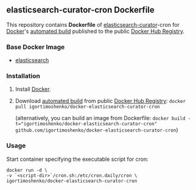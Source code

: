## elasticsearch-curator-cron Dockerfile


This repository contains **Dockerfile** of [elasticsearch-curator](https://www.elastic.co/guide/en/elasticsearch/client/curator/current/index.html)-cron for [Docker](https://www.docker.com/)'s [automated build](https://registry.hub.docker.com/u/igortimoshenko/docker-elasticsearch-curator-cron/) published to the public [Docker Hub Registry](https://registry.hub.docker.com/).


### Base Docker Image

* [elasticsearch](https://hub.docker.com/_/elasticsearch/)


### Installation

1. Install [Docker](https://www.docker.com/).

2. Download [automated build](https://registry.hub.docker.com/u/igortimoshenko/docker-elasticsearch-curator-cron/) from public [Docker Hub Registry](https://registry.hub.docker.com/): `docker pull igortimoshenko/docker-elasticsearch-curator-cron`

   (alternatively, you can build an image from Dockerfile: `docker build -t="igortimoshenko/docker-elasticsearch-curator-cron" github.com/igortimoshenko/docker-elasticsearch-curator-cron`)


### Usage

Start container specifying the executable script for cron:

    docker run -d \
    -v `<script-dir>`/cron.sh:/etc/cron.daily/cron \
    igortimoshenko/docker-elasticsearch-curator-cron
